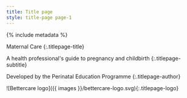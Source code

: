 ```yaml
---
title: Title page
style: title-page page-1
---
```


{% include metadata %}

Maternal Care
{:.titlepage-title}

A health professional's guide to pregnancy and childbirth
{:.titlepage-subtitle}

Developed by the Perinatal Education Programme
{:.titlepage-author}

![Bettercare logo]({{ images }}/bettercare-logo.svg){:.titlepage-logo}
